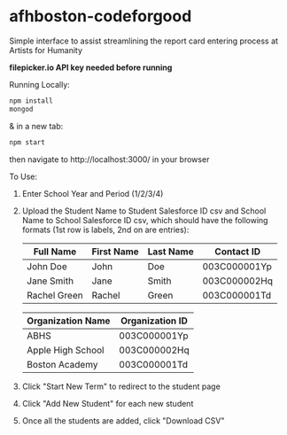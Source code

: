 afhboston-codeforgood
==========
Simple interface to assist streamlining the report card entering process at Artists for Humanity

**filepicker.io API key needed before running**


Running Locally:
```sh
npm install
mongod
```
& in a new tab:
```sh
npm start
```
then navigate to http://localhost:3000/ in your browser

To Use:

1. Enter School Year and Period (1/2/3/4)
2. Upload the Student Name to Student Salesforce ID csv and School Name to School Salesforce ID csv, which should have the following formats (1st row is labels, 2nd on are entries):

    |  Full Name   |  First Name  |  Last Name  |  Contact ID  |
    | ------------ | ------------ | ----------- | ------------ |
    | John Doe     | John         | Doe         | 003C000001Yp |
    | Jane Smith   | Jane         | Smith       | 003C000002Hq |
    | Rachel Green | Rachel       | Green       | 003C000001Td |

    |  Organization Name  |  Organization ID  | 
    | ------------------- | ----------------- | 
    | ABHS                | 003C000001Yp      | 
    | Apple High School   | 003C000002Hq      |
    | Boston Academy      | 003C000001Td      | 

3. Click "Start New Term" to redirect to the student page
4. Click "Add New Student" for each new student
5. Once all the students are added, click "Download CSV"
